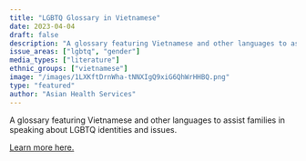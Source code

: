```yaml
---
title: "LGBTQ Glossary in Vietnamese"
date: 2023-04-04
draft: false
description: "A glossary featuring Vietnamese and other languages to assist families in speaking about LGBTQ identities and issues."
issue_areas: ["lgbtq", "gender"]
media_types: ["literature"]
ethnic_groups: ["vietnamese"]
image: "/images/1LXKftDrnWha-tNNXIgQ9xiG6QhWrHHBQ.png"
type: "featured"
author: "Asian Health Services"
---
```


A glossary featuring Vietnamese and other languages to assist families in speaking about LGBTQ identities and issues.

[Learn more here.](https://www.asiaohio.org/wp-content/uploads/2019/02/LGBTQ-Asian-health-glossary-1.pdf)
